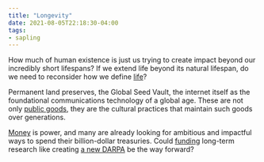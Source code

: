 ```yaml
---
title: "Longevity"
date: 2021-08-05T22:18:30-04:00
tags:
- sapling
---
```


How much of human existence is just us trying to create impact beyond our incredibly short lifespans? If we extend life beyond its natural lifespan, do we need to reconsider how we define [life](thoughts/life.md)?

Permanent land preserves, the Global Seed Vault, the internet itself as the foundational communications technology of a global age. These are not only [public goods](thoughts/public%20goods.md), they are the cultural practices that maintain such goods over generations.

[Money](thoughts/money.md) is power, and many are already looking for ambitious and impactful ways to spend their billion-dollar treasuries. Could [funding](thoughts/funding.md) long-term research like creating [a new DARPA](thoughts/research%20institutions.md) be the way forward?